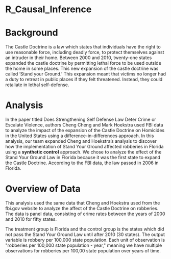 # R_Causal_Inference

# Background
The Castle Doctrine is a law which states that individuals have the right to use reasonable force, including deadly force, to protect themselves against an intruder in their home. Between 2000 and 2010, twenty-one states expanded the castle doctrine by permitting lethal force to be used outside the home in some places. This new expansion of the castle doctrine was called ‘Stand your Ground.’ This expansion meant that victims no longer had a duty to retreat in public places if they felt threatened. Instead, they could retaliate in lethal self-defense. 

# Analysis
In the paper titled Does Strengthening Self Defense Law Deter Crime or Escalate Violence, authors Cheng Cheng and Mark Hoekstra used FBI data to analyze the impact of the expansion of the Castle Doctrine on Homicides in the United States using a difference-in-differences approach. In this analysis, our team expanded Cheng and Hoekstra’s analysis to discover how the implementation of Stand Your Ground affected robberies in Florida using a **synthetic control** approach. We chose to analyze the effect of the Stand Your Ground Law in Florida because it was the first state to expand the Castle Doctrine. According to the FBI data, the law passed in 2006 in Florida.

# Overview of Data
This analysis used the same data that Cheng and Hoekstra used from the fbi.gov website to analyze the affect of the Castle Doctrine on robberies. The data is panel data, consisting of crime rates between the years of 2000 and 2010 for fifty states.

The treatment group is Florida and the control group is the states which did not pass the Stand Your Ground Law until after 2010 (30 states). The output variable is robbery per 100,000 state population. Each unit of observation is "robberies per 100,000 state population - year," meaning we have multiple observations for robberies per 100,00 state population over years of time.
